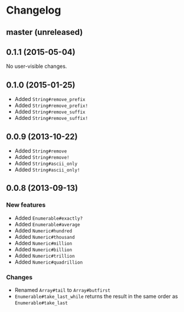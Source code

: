 # Changelog

## master (unreleased)

## 0.1.1 (2015-05-04)

No user-visible changes.

## 0.1.0 (2015-01-25)

* Added `String#remove_prefix`
* Added `String#remove_prefix!`
* Added `String#remove_suffix`
* Added `String#remove_suffix!`

## 0.0.9 (2013-10-22)

* Added `String#remove`
* Added `String#remove!`
* Added `String#ascii_only`
* Added `String#ascii_only!`

## 0.0.8 (2013-09-13)

### New features

* Added `Enumerable#exactly?`
* Added `Enumerable#average`
* Added `Numeric#hundred`
* Added `Numeric#thousand`
* Added `Numeric#million`
* Added `Numeric#billion`
* Added `Numeric#trillion`
* Added `Numeric#quadrillion`

### Changes

* Renamed `Array#tail` to `Array#butfirst`
* `Enumerable#take_last_while` returns the result in the same order as `Enumerable#take_last`
